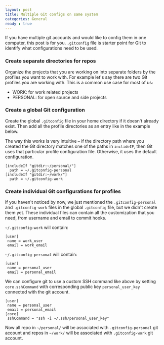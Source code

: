 ```yaml
---
layout: post
title: Multiple Git configs on same system
categories: General
ready : true
---
```


If you have multiple git accounts and would like to config them in one computer, this post is for you. `.gitconfig` 
file is starter point for Git to identify what configurations need to be used. 

### Create separate directories for repos

Organize the projects that you are working on into separate folders by the profiles you want to work with. For example 
let's say there are two Git profiles you are working with. This is a common use case for most of us:

* WORK: for work related projects
* PERSONAL: for open source and side projects

### Create a global Git configuration

Create the global `.gitconfig` file in your home directory if it doesn't already exist. Then add all the profile 
directories as an entry like in the example below.

The way this works is very intuitive – if the directory path where you created the Git directory matches one of the 
paths in `inclideIF`, then Git uses that particular profile configuration file. Otherwise, it uses the default 
configuration.

```
[includeIf "gitdir:~/personal/"]
  path = ~/.gitconfig-personal
[includeIf "gitdir:~/work/"]
  path = ~/.gitconfig-work
```

### Create individual Git configurations for profiles

If you haven't noticed by now, we just mentioned the `.gitconfig-personal` and  `.gitconfig-work` files in the global 
`.gitconfig` file, but we didn't create them yet. These individual files can contain all the customization that you 
need, from username and email to commit hooks.

`~/.gitconfig-work` will contain:

```
[user]
 name = work_user
 email = work_email
```

`~/.gitconfig-personal` will contain:

```
[user]
 name = personal_user
 email = personal_email
```

We can configure git to use a custom SSH command like above by setting `core.sshCommand` with corresponding public 
key `personal_user_key` connected with the git account. 

```
[user]
 name = personal_user
 email = personal_email
[core]
 sshCommand = "ssh -i ~/.ssh/personal_user_key"
```

Now all repo in `~/personal/` will be associated with `.gitconfig-personal` git account and repos in `~/work/` will 
be associated with `.gitconfig-work` git account.

